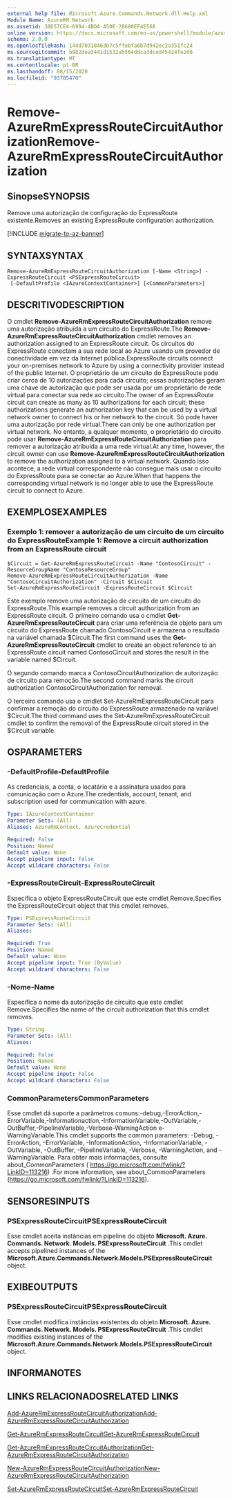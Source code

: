 ```yaml
---
external help file: Microsoft.Azure.Commands.Network.dll-Help.xml
Module Name: AzureRM.Network
ms.assetid: 38D57CE4-6994-4BDA-A50E-28680EF4E568
online version: https://docs.microsoft.com/en-us/powershell/module/azurerm.network/remove-azurermexpressroutecircuitauthorization
schema: 2.0.0
ms.openlocfilehash: 144d70318463b7c5ffebfa6b7d942ec2a351fc24
ms.sourcegitcommit: b9b2dea3441d1532a5564ddca3dced45424fe2d6
ms.translationtype: MT
ms.contentlocale: pt-BR
ms.lasthandoff: 08/15/2020
ms.locfileid: "93785470"
---
```

# <span data-ttu-id="bea49-101">Remove-AzureRmExpressRouteCircuitAuthorization</span><span class="sxs-lookup"><span data-stu-id="bea49-101">Remove-AzureRmExpressRouteCircuitAuthorization</span></span>

## <span data-ttu-id="bea49-102">Sinopse</span><span class="sxs-lookup"><span data-stu-id="bea49-102">SYNOPSIS</span></span>
<span data-ttu-id="bea49-103">Remove uma autorização de configuração do ExpressRoute existente.</span><span class="sxs-lookup"><span data-stu-id="bea49-103">Removes an existing ExpressRoute configuration authorization.</span></span>

[!INCLUDE [migrate-to-az-banner](../../includes/migrate-to-az-banner.md)]

## <span data-ttu-id="bea49-104">SYNTAX</span><span class="sxs-lookup"><span data-stu-id="bea49-104">SYNTAX</span></span>

```
Remove-AzureRmExpressRouteCircuitAuthorization [-Name <String>] -ExpressRouteCircuit <PSExpressRouteCircuit>
 [-DefaultProfile <IAzureContextContainer>] [<CommonParameters>]
```

## <span data-ttu-id="bea49-105">DESCRITIVO</span><span class="sxs-lookup"><span data-stu-id="bea49-105">DESCRIPTION</span></span>
<span data-ttu-id="bea49-106">O cmdlet **Remove-AzureRmExpressRouteCircuitAuthorization** remove uma autorização atribuída a um circuito do ExpressRoute.</span><span class="sxs-lookup"><span data-stu-id="bea49-106">The **Remove-AzureRmExpressRouteCircuitAuthorization** cmdlet removes an authorization assigned to an ExpressRoute circuit.</span></span> <span data-ttu-id="bea49-107">Os circuitos do ExpressRoute conectam a sua rede local ao Azure usando um provedor de conectividade em vez da Internet pública.</span><span class="sxs-lookup"><span data-stu-id="bea49-107">ExpressRoute circuits connect your on-premises network to Azure by using a connectivity provider instead of the public Internet.</span></span> <span data-ttu-id="bea49-108">O proprietário de um circuito do ExpressRoute pode criar cerca de 10 autorizações para cada circuito; essas autorizações geram uma chave de autorização que pode ser usada por um proprietário de rede virtual para conectar sua rede ao circuito.</span><span class="sxs-lookup"><span data-stu-id="bea49-108">The owner of an ExpressRoute circuit can create as many as 10 authorizations for each circuit; these authorizations generate an authorization key that can be used by a virtual network owner to connect his or her network to the circuit.</span></span> <span data-ttu-id="bea49-109">Só pode haver uma autorização por rede virtual.</span><span class="sxs-lookup"><span data-stu-id="bea49-109">There can only be one authorization per virtual network.</span></span> <span data-ttu-id="bea49-110">No entanto, a qualquer momento, o proprietário do circuito pode usar **Remove-AzureRmExpressRouteCircuitAuthorization** para remover a autorização atribuída a uma rede virtual.</span><span class="sxs-lookup"><span data-stu-id="bea49-110">At any time, however, the circuit owner can use **Remove-AzureRmExpressRouteCircuitAuthorization** to remove the authorization assigned to a virtual network.</span></span> <span data-ttu-id="bea49-111">Quando isso acontece, a rede virtual correspondente não consegue mais usar o circuito do ExpressRoute para se conectar ao Azure.</span><span class="sxs-lookup"><span data-stu-id="bea49-111">When that happens the corresponding virtual network is no longer able to use the ExpressRoute circuit to connect to Azure.</span></span>

## <span data-ttu-id="bea49-112">EXEMPLOS</span><span class="sxs-lookup"><span data-stu-id="bea49-112">EXAMPLES</span></span>

### <span data-ttu-id="bea49-113">Exemplo 1: remover a autorização de um circuito de um circuito do ExpressRoute</span><span class="sxs-lookup"><span data-stu-id="bea49-113">Example 1: Remove a circuit authorization from an ExpressRoute circuit</span></span>
```
$Circuit = Get-AzureRmExpressRouteCircuit -Name "ContosoCircuit" -ResourceGroupName "ContosoResourceGroup"
Remove-AzureRmExpressRouteCircuitAuthorization -Name "ContosoCircuitAuthorization" -Circuit $Circuit
Set-AzureRmExpressRouteCircuit -ExpressRouteCircuit $Circuit
```

<span data-ttu-id="bea49-114">Este exemplo remove uma autorização de circuito de um circuito do ExpressRoute.</span><span class="sxs-lookup"><span data-stu-id="bea49-114">This example removes a circuit authorization from an ExpressRoute circuit.</span></span> <span data-ttu-id="bea49-115">O primeiro comando usa o cmdlet **Get-AzureRmExpressRouteCircuit** para criar uma referência de objeto para um circuito do ExpressRoute chamado ContosoCircuit e armazena o resultado na variável chamada $Circuit.</span><span class="sxs-lookup"><span data-stu-id="bea49-115">The first command uses the **Get-AzureRmExpressRouteCircuit** cmdlet to create an object reference to an ExpressRoute circuit named ContosoCircuit and stores the result in the variable named $Circuit.</span></span>

<span data-ttu-id="bea49-116">O segundo comando marca a ContosoCircuitAuthorization de autorização de circuito para remoção.</span><span class="sxs-lookup"><span data-stu-id="bea49-116">The second command marks the circuit authorization ContosoCircuitAuthorization for removal.</span></span>

<span data-ttu-id="bea49-117">O terceiro comando usa o cmdlet Set-AzureRmExpressRouteCircuit para confirmar a remoção do circuito do ExpressRoute armazenado na variável $Circuit.</span><span class="sxs-lookup"><span data-stu-id="bea49-117">The third command uses the Set-AzureRmExpressRouteCircuit cmdlet to confirm the removal of the ExpressRoute circuit stored in the $Circuit variable.</span></span>

## <span data-ttu-id="bea49-118">OS</span><span class="sxs-lookup"><span data-stu-id="bea49-118">PARAMETERS</span></span>

### <span data-ttu-id="bea49-119">-DefaultProfile</span><span class="sxs-lookup"><span data-stu-id="bea49-119">-DefaultProfile</span></span>
<span data-ttu-id="bea49-120">As credenciais, a conta, o locatário e a assinatura usados para comunicação com o Azure.</span><span class="sxs-lookup"><span data-stu-id="bea49-120">The credentials, account, tenant, and subscription used for communication with azure.</span></span>

```yaml
Type: IAzureContextContainer
Parameter Sets: (All)
Aliases: AzureRmContext, AzureCredential

Required: False
Position: Named
Default value: None
Accept pipeline input: False
Accept wildcard characters: False
```

### <span data-ttu-id="bea49-121">-ExpressRouteCircuit</span><span class="sxs-lookup"><span data-stu-id="bea49-121">-ExpressRouteCircuit</span></span>
<span data-ttu-id="bea49-122">Especifica o objeto ExpressRouteCircuit que este cmdlet Remove.</span><span class="sxs-lookup"><span data-stu-id="bea49-122">Specifies the ExpressRouteCircuit object that this cmdlet removes.</span></span>

```yaml
Type: PSExpressRouteCircuit
Parameter Sets: (All)
Aliases: 

Required: True
Position: Named
Default value: None
Accept pipeline input: True (ByValue)
Accept wildcard characters: False
```

### <span data-ttu-id="bea49-123">-Nome</span><span class="sxs-lookup"><span data-stu-id="bea49-123">-Name</span></span>
<span data-ttu-id="bea49-124">Especifica o nome da autorização de circuito que este cmdlet Remove.</span><span class="sxs-lookup"><span data-stu-id="bea49-124">Specifies the name of the circuit authorization that this cmdlet removes.</span></span>

```yaml
Type: String
Parameter Sets: (All)
Aliases: 

Required: False
Position: Named
Default value: None
Accept pipeline input: False
Accept wildcard characters: False
```

### <span data-ttu-id="bea49-125">CommonParameters</span><span class="sxs-lookup"><span data-stu-id="bea49-125">CommonParameters</span></span>
<span data-ttu-id="bea49-126">Esse cmdlet dá suporte a parâmetros comuns:-debug,-ErrorAction,-ErrorVariable,-Informationaction,-InformationVariable,-OutVariable,-OutBuffer,-PipelineVariable,-Verbose-WarningAction e-WarningVariable.</span><span class="sxs-lookup"><span data-stu-id="bea49-126">This cmdlet supports the common parameters: -Debug, -ErrorAction, -ErrorVariable, -InformationAction, -InformationVariable, -OutVariable, -OutBuffer, -PipelineVariable, -Verbose, -WarningAction, and -WarningVariable.</span></span> <span data-ttu-id="bea49-127">Para obter mais informações, consulte about_CommonParameters ( https://go.microsoft.com/fwlink/?LinkID=113216) .</span><span class="sxs-lookup"><span data-stu-id="bea49-127">For more information, see about_CommonParameters (https://go.microsoft.com/fwlink/?LinkID=113216).</span></span>

## <span data-ttu-id="bea49-128">SENSORES</span><span class="sxs-lookup"><span data-stu-id="bea49-128">INPUTS</span></span>

### <span data-ttu-id="bea49-129">PSExpressRouteCircuit</span><span class="sxs-lookup"><span data-stu-id="bea49-129">PSExpressRouteCircuit</span></span>
<span data-ttu-id="bea49-130">Esse cmdlet aceita instâncias em pipeline do objeto **Microsoft. Azure. Commands. Network. Models. PSExpressRouteCircuit** .</span><span class="sxs-lookup"><span data-stu-id="bea49-130">This cmdlet accepts pipelined instances of the **Microsoft.Azure.Commands.Network.Models.PSExpressRouteCircuit** object.</span></span>

## <span data-ttu-id="bea49-131">EXIBE</span><span class="sxs-lookup"><span data-stu-id="bea49-131">OUTPUTS</span></span>

### <span data-ttu-id="bea49-132">PSExpressRouteCircuit</span><span class="sxs-lookup"><span data-stu-id="bea49-132">PSExpressRouteCircuit</span></span>
<span data-ttu-id="bea49-133">Esse cmdlet modifica instâncias existentes do objeto **Microsoft. Azure. Commands. Network. Models. PSExpressRouteCircuit** .</span><span class="sxs-lookup"><span data-stu-id="bea49-133">This cmdlet modifies existing instances of the **Microsoft.Azure.Commands.Network.Models.PSExpressRouteCircuit** object.</span></span>

## <span data-ttu-id="bea49-134">INFORMA</span><span class="sxs-lookup"><span data-stu-id="bea49-134">NOTES</span></span>

## <span data-ttu-id="bea49-135">LINKS RELACIONADOS</span><span class="sxs-lookup"><span data-stu-id="bea49-135">RELATED LINKS</span></span>

[<span data-ttu-id="bea49-136">Add-AzureRmExpressRouteCircuitAuthorization</span><span class="sxs-lookup"><span data-stu-id="bea49-136">Add-AzureRmExpressRouteCircuitAuthorization</span></span>](./Add-AzureRmExpressRouteCircuitAuthorization.md)

[<span data-ttu-id="bea49-137">Get-AzureRmExpressRouteCircuit</span><span class="sxs-lookup"><span data-stu-id="bea49-137">Get-AzureRmExpressRouteCircuit</span></span>](./Get-AzureRmExpressRouteCircuit.md)

[<span data-ttu-id="bea49-138">Get-AzureRmExpressRouteCircuitAuthorization</span><span class="sxs-lookup"><span data-stu-id="bea49-138">Get-AzureRmExpressRouteCircuitAuthorization</span></span>](./Get-AzureRmExpressRouteCircuitAuthorization.md)

[<span data-ttu-id="bea49-139">New-AzureRmExpressRouteCircuitAuthorization</span><span class="sxs-lookup"><span data-stu-id="bea49-139">New-AzureRmExpressRouteCircuitAuthorization</span></span>](./New-AzureRmExpressRouteCircuitAuthorization.md)

[<span data-ttu-id="bea49-140">Set-AzureRmExpressRouteCircuit</span><span class="sxs-lookup"><span data-stu-id="bea49-140">Set-AzureRmExpressRouteCircuit</span></span>](./Set-AzureRmExpressRouteCircuit.md)
